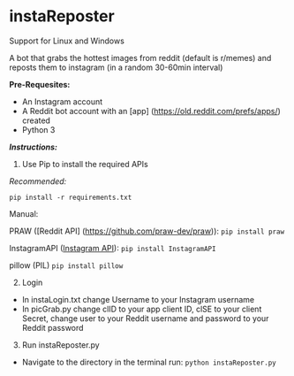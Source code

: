 # instaReposter

Support for Linux and Windows

A bot that grabs the hottest images from reddit (default is r/memes) and reposts them to instagram (in a random 30-60min interval)

**Pre-Requesites:**

- An Instagram account
- A Reddit bot account with an [app] (https://old.reddit.com/prefs/apps/) created 
- Python 3


***Instructions:***

1. Use Pip to install the required APIs

  *Recommended:*

  ```pip install -r requirements.txt```

  Manual:

   PRAW ([Reddit API] (https://github.com/praw-dev/praw)):
      ```pip install praw```

   InstagramAPI ([Instagram API](https://github.com/LevPasha/Instagram-API-python)):
      ```pip install InstagramAPI```

   pillow (PIL)
      ```pip install pillow```

2. Login
  - In instaLogin.txt change Username to your Instagram username
  - In picGrab.py change clID to your app client ID, clSE to your client Secret,
    change user to your Reddit username and password to your Reddit password

3. Run instaReposter.py

  - Navigate to the directory in the terminal
    run: ```python instaReposter.py```
